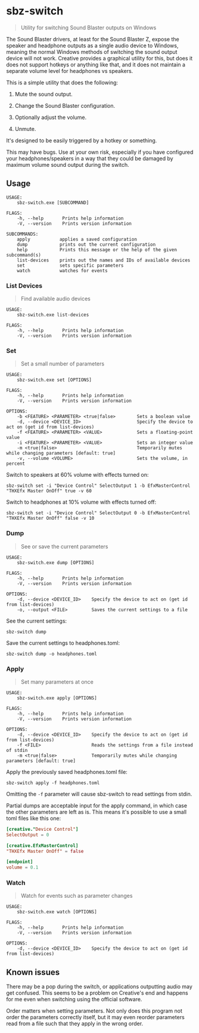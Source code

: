 # sbz-switch

> Utility for switching Sound Blaster outputs on Windows

The Sound Blaster drivers, at least for the Sound Blaster Z, expose the speaker and headphone outputs as a single audio device to Windows, meaning the normal Windows methods of switching the sound output device will not work. Creative provides a graphical utility for this, but does it does not support hotkeys or anything like that, and it does not maintain a separate volume level for headphones vs speakers.

This is a simple utility that does the following:

1. Mute the sound output.

2. Change the Sound Blaster configuration.

3. Optionally adjust the volume.

4. Unmute.

It's designed to be easily triggered by a hotkey or something.

This may have bugs. Use at your own risk, especially if you have configured your headphones/speakers in a way that they could be damaged by maximum volume sound output during the switch.

## Usage

```
USAGE:
    sbz-switch.exe [SUBCOMMAND]

FLAGS:
    -h, --help       Prints help information
    -V, --version    Prints version information

SUBCOMMANDS:
    apply           applies a saved configuration
    dump            prints out the current configuration
    help            Prints this message or the help of the given subcommand(s)
    list-devices    prints out the names and IDs of available devices
    set             sets specific parameters
    watch           watches for events
```

### List Devices

> Find available audio devices

```
USAGE:
    sbz-switch.exe list-devices

FLAGS:
    -h, --help       Prints help information
    -V, --version    Prints version information
```

### Set

> Set a small number of parameters

```
USAGE:
    sbz-switch.exe set [OPTIONS]

FLAGS:
    -h, --help       Prints help information
    -V, --version    Prints version information

OPTIONS:
    -b <FEATURE> <PARAMETER> <true|false>        Sets a boolean value
    -d, --device <DEVICE_ID>                     Specify the device to act on (get id from list-devices)
    -f <FEATURE> <PARAMETER> <VALUE>             Sets a floating-point value
    -i <FEATURE> <PARAMETER> <VALUE>             Sets an integer value
    -m <true|false>                              Temporarily mutes while changing parameters [default: true]
    -v, --volume <VOLUME>                        Sets the volume, in percent
```

Switch to speakers at 60% volume with effects turned on:

    sbz-switch set -i "Device Control" SelectOutput 1 -b EfxMasterControl "THXEfx Master OnOff" true -v 60

Switch to headphones at 10% volume with effects turned off:

    sbz-switch set -i "Device Control" SelectOutput 0 -b EfxMasterControl "THXEfx Master OnOff" false -v 10

### Dump

> See or save the current parameters

```
USAGE:
    sbz-switch.exe dump [OPTIONS]

FLAGS:
    -h, --help       Prints help information
    -V, --version    Prints version information

OPTIONS:
    -d, --device <DEVICE_ID>    Specify the device to act on (get id from list-devices)
    -o, --output <FILE>         Saves the current settings to a file
```

See the current settings:

    sbz-switch dump

Save the current settings to headphones.toml:

    sbz-switch dump -o headphones.toml

### Apply

> Set many parameters at once

```
USAGE:
    sbz-switch.exe apply [OPTIONS]

FLAGS:
    -h, --help       Prints help information
    -V, --version    Prints version information

OPTIONS:
    -d, --device <DEVICE_ID>    Specify the device to act on (get id from list-devices)
    -f <FILE>                   Reads the settings from a file instead of stdin
    -m <true|false>             Temporarily mutes while changing parameters [default: true]
```

Apply the previously saved headphones.toml file:

    sbz-switch apply -f headphones.toml

Omitting the `-f` parameter will cause sbz-switch to read settings from stdin.

Partial dumps are acceptable input for the apply command, in which case the other parameters are left as is. This means it's possible to use a small toml files like this one:

```toml
[creative."Device Control"]
SelectOutput = 0

[creative.EfxMasterControl]
"THXEfx Master OnOff" = false

[endpoint]
volume = 0.1
```

### Watch

> Watch for events such as parameter changes

```
USAGE:
    sbz-switch.exe watch [OPTIONS]

FLAGS:
    -h, --help       Prints help information
    -V, --version    Prints version information

OPTIONS:
    -d, --device <DEVICE_ID>    Specify the device to act on (get id from list-devices)
```

## Known issues

There may be a pop during the switch, or applications outputting audio may get confused. This seems to be a problem on Creative's end and happens for me even when switching using the official software.

Order matters when setting parameters. Not only does this program not order the parameters correctly itself, but it may even reorder parameters read from a file such that they apply in the wrong order.

